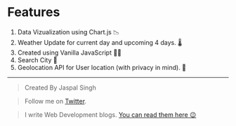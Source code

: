 
# Features

1. Data Vizualization using Chart.js 📉
2. Weather Update for current day and upcoming 4 days. 🌡
3. Created using Vanilla JavaScript 👩‍💻
4. Search City 🔎
5. Geolocation API for User location (with privacy in mind). 🔏

---

> Created By Jaspal Singh

> Follow me on [Twitter](https://twitter.com/JaspalSCodes).

> I write Web Development blogs. [You can read them here 😉](https://jaspalscodes.hashnode.dev/)
